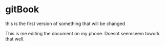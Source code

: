 # gitBook

this is the first version of something that will be changed 

This is me editing the document on my phone. Doesnt seemseem towork that well.